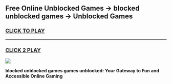 
## Free Online Unblocked Games → blocked unblocked games → Unblocked Games
<h3>
<a href="https://premium.freeplayer.one?title=blocked_unblocked_games&ref=21F">CLICK TO PLAY</a></h3>
<hr>

<h3>
<a href="https://premium.freeplayer.one?title=blocked_unblocked_games&ref=21F">CLICK 2 PLAY</a>
  
</h3>

<a href="https://premium.freeplayer.one?title=blocked_unblocked_games&ref=21F/"><img src="https://clearcache.store/games.png"></a>


**blocked unblocked games games unblocked: Your Gateway to Fun and Accessible Online Gaming**
